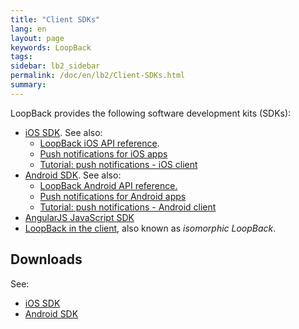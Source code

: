 ```yaml
---
title: "Client SDKs"
lang: en
layout: page
keywords: LoopBack
tags:
sidebar: lb2_sidebar
permalink: /doc/en/lb2/Client-SDKs.html
summary:
---
```


LoopBack provides the following software development kits (SDKs):

* [iOS SDK](/doc/{{page.lang}}/lb2/iOS-SDK.html). See also:
  * [LoopBack iOS API reference](http://apidocs.strongloop.com/loopback-clients/ios/api/annotated.html).
  * [Push notifications for iOS apps](/doc/{{page.lang}}/lb2/Push-notifications-for-iOS-apps.html)
  * [Tutorial: push notifications - iOS client](/doc/{{page.lang}}/lb2/Push-notifications-for-iOS-apps.html)
* [Android SDK](/doc/{{page.lang}}/lb2/Android-SDK.html). See also:
  * [LoopBack Android API reference.](http://apidocs.strongloop.com/loopback-android/api/index.html)
  * [Push notifications for Android apps](/doc/{{page.lang}}/lb2/Push-notifications-for-Android-apps.html)
  * [Tutorial: push notifications - Android client](/doc/{{page.lang}}/lb2/Push-notifications-for-Android-apps.html)
* [AngularJS JavaScript SDK](/doc/{{page.lang}}/lb2/AngularJS-JavaScript-SDK.html)
* [LoopBack in the client](/doc/{{page.lang}}/lb2/LoopBack-in-the-client.html), also known as _isomorphic LoopBack_.

## Downloads

See:

* [iOS SDK](/doc/{{page.lang}}/lb2/iOS-SDK.html)
* [Android SDK](/doc/{{page.lang}}/lb2/Android-SDK.html)